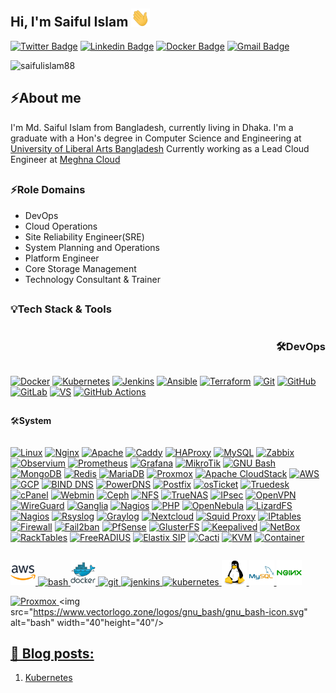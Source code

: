<h2> Hi, I'm Saiful Islam <img src="https://raw.githubusercontent.com/ABSphreak/ABSphreak/master/gifs/Hi.gif" width="30px"> </h2>

[![Twitter Badge](https://img.shields.io/badge/-IslamSaiful88-black?style=flat-square&logo=x&logoColor=white&link=https://x.com/IslamSaiful88)](https://x.com/IslamSaiful88) 
[![Linkedin Badge](https://img.shields.io/badge/-saifulislam88-blue?style=flat-square&logo=Linkedin&logoColor=white&link=https://www.linkedin.com/in/saifulislam88/)](https://www.linkedin.com/in/saifulislam88/)
[![Docker Badge](https://img.shields.io/badge/-saifulislam88-1ca0f1?style=flat-square&logo=Docker&logoColor=white&link=https://hub.docker.com/search?q=saifulislam88)](https://hub.docker.com/search?q=saifulislam88)
[![Gmail Badge](https://img.shields.io/badge/-saiful88.cse@gmail.com-c14438?style=flat-square&logo=Gmail&logoColor=white&link=mailto:saiful88.cse@gmail.com)](mailto:saiful88.cse@gmail.com) 
<p align="left"> <img src="https://komarev.com/ghpvc/?username=saifulislam88&label=Profile%20views&color=0e75b6&style=flat" alt="saifulislam88" /> </p>


## ⚡**About me**
I'm Md. Saiful Islam from Bangladesh, currently living in Dhaka. I'm a graduate with a Hon's degree in Computer Science and Engineering at [University of Liberal Arts Bangladesh](https://ulab.edu.bd/)
Currently working as a Lead Cloud Engineer at [Meghna Cloud](https://meghnacloud.com/)

## <h3 align="left">⚡Role Domains</h3>
- DevOps
- Cloud Operations
- Site Reliability Engineer(SRE)
- System Planning and Operations
- Platform Engineer
- Core Storage Management 
- Technology Consultant & Trainer

## <h3 align="left">💡Tech Stack & Tools</h3>

<div style="display: flex; flex-wrap: wrap; justify-content: space-between;">

## <h3 align="left">🛠DevOps</h3>

[![Docker](https://img.shields.io/badge/docker-%230db7ed.svg?style=flat&logo=docker&logoColor=white)](https://www.docker.com)
[![Kubernetes](https://img.shields.io/badge/kubernetes-%23326ce5.svg?style=flat&logo=kubernetes&logoColor=white)](https://kubernetes.io)
[![Jenkins](https://img.shields.io/badge/Jenkins-D24939?style=flat&logo=Jenkins&logoColor=white)](https://www.jenkins.io)
[![Ansible](https://img.shields.io/badge/ansible-%231A1918.svg?style=flat&logo=ansible&logoColor=white)](https://www.ansible.com)
[![Terraform](https://img.shields.io/badge/terraform-%235835CC.svg?style=flat&logo=terraform&logoColor=white)](https://www.terraform.io)
[![Git](https://img.shields.io/badge/GIT-E44C30?style=flat&logo=git&logoColor=white)](https://git-scm.com)
[![GitHub](https://img.shields.io/badge/GitHub-100000?style=flat&logo=github&logoColor=white)](https://github.com)
[![GitLab](https://img.shields.io/badge/GitLab-330F63?style=flat&logo=gitlab&logoColor=white)](https://about.gitlab.com)
[![VS](https://img.shields.io/badge/Visual_Studio_Code-0078D4?style=flat&logo=visual%20studio%20code&logoColor=white)](https://code.visualstudio.com)
[![GitHub Actions](https://img.shields.io/badge/-Github_Actions-2088FF?style=flat&logo=github-actions&logoColor=white)](https://github.com/features/actions)

🛠**System**

[![Linux](https://img.shields.io/badge/Linux-FCC624?style=flat&logo=linux&logoColor=black)](https://www.linux.com)
[![Nginx](https://img.shields.io/badge/nginx-%23009639.svg?style=flat&logo=nginx&logoColor=white)](https://www.nginx.com)
[![Apache](https://img.shields.io/badge/apache-%23D42029.svg?style=flat&logo=apache&logoColor=white)](https://httpd.apache.org)
[![Caddy](https://img.shields.io/badge/caddy-%2300C17C.svg?style=flat&logo=caddy&logoColor=white)](https://caddyserver.com)
[![HAProxy](https://img.shields.io/badge/haproxy-%23000000.svg?style=flat&logo=haproxy&logoColor=white)](https://www.haproxy.org)
[![MySQL](https://img.shields.io/badge/MySQL-00758f?style=flat&logo=mysql&logoColor=white)](https://www.mysql.com)
[![Zabbix](https://img.shields.io/badge/zabbix-%23A90100.svg?style=flat&logo=zabbix&logoColor=white)](https://www.zabbix.com)
[![Observium](https://img.shields.io/badge/observium-%23F37626.svg?style=flat&logo=observium&logoColor=white)](https://www.observium.org)
[![Prometheus](https://img.shields.io/badge/prometheus-E6522C.svg?style=flat&logo=prometheus&logoColor=white)](https://prometheus.io)
[![Grafana](https://img.shields.io/badge/grafana-%23F46800.svg?style=flat&logo=grafana&logoColor=white)](https://grafana.com)
[![MikroTik](https://img.shields.io/badge/mikrotik-%23FF6600.svg?style=flat&logo=mikrotik&logoColor=white)](https://mikrotik.com)
[![GNU Bash](https://img.shields.io/badge/gnu%20bash-4EAA25?style=flat&logo=gnubash&logoColor=white)](https://www.gnu.org/software/bash/)
[![MongoDB](https://img.shields.io/badge/MongoDB-47A248?style=flat&logo=mongodb&logoColor=white)](https://www.mongodb.com)
[![Redis](https://img.shields.io/badge/redis-DC382D?style=flat&logo=redis&logoColor=white)](https://redis.io)
[![MariaDB](https://img.shields.io/badge/mariadb-003545?style=flat&logo=mariadb&logoColor=white)](https://mariadb.org)
[![Proxmox](https://img.shields.io/badge/proxmox-E57000?style=flat&logo=proxmox&logoColor=white)](https://www.proxmox.com)
[![Apache CloudStack](https://img.shields.io/badge/apache%20cloudstack-D22128?style=flat&logo=apachecloudstack&logoColor=white)](https://cloudstack.apache.org)
[![AWS](https://img.shields.io/badge/aws-%23FF9900.svg?style=flat&logo=amazon-aws&logoColor=white)](https://aws.amazon.com)
[![GCP](https://img.shields.io/badge/Google%20Cloud-4285F4?style=flat&logo=google-cloud&logoColor=white)](https://cloud.google.com)
[![BIND DNS](https://img.shields.io/badge/BIND%20DNS-0088CC?style=flat&logo=dns&logoColor=white)](https://www.isc.org/bind/)
[![PowerDNS](https://img.shields.io/badge/PowerDNS-0082C6?style=flat&logo=powerdns&logoColor=white)](https://www.powerdns.com)
[![Postfix](https://img.shields.io/badge/postfix-%23E00033.svg?style=flat&logo=postfix&logoColor=white)](http://www.postfix.org)
[![osTicket](https://img.shields.io/badge/osticket-FFA500?style=flat&logo=osticket&logoColor=white)](https://osticket.com)
[![Truedesk](https://img.shields.io/badge/truedesk-3182DE?style=flat&logo=truedesk&logoColor=white)](https://www.truedesk.io)
[![cPanel](https://img.shields.io/badge/cpanel-FF6C2C?style=flat&logo=cpanel&logoColor=white)](https://cpanel.net)
[![Webmin](https://img.shields.io/badge/webmin-326CE5?style=flat&logo=webmin&logoColor=white)](https://www.webmin.com)
[![Ceph](https://img.shields.io/badge/ceph-EF5C55?style=flat&logo=ceph&logoColor=white)](https://ceph.io)
[![NFS](https://img.shields.io/badge/nfs-00A5C9?style=flat&logo=nfs&logoColor=white)](https://nfs.sourceforge.io)
[![TrueNAS](https://img.shields.io/badge/TrueNAS-0095D5?style=flat&logo=truenas&logoColor=white)](https://www.truenas.com)
[![IPsec](https://img.shields.io/badge/IPsec-009639?style=flat&logo=ipsec&logoColor=white)](https://tools.ietf.org/html/rfc4301)
[![OpenVPN](https://img.shields.io/badge/OpenVPN-FF7E00?style=flat&logo=openvpn&logoColor=white)](https://openvpn.net)
[![WireGuard](https://img.shields.io/badge/WireGuard-88171A?style=flat&logo=wireguard&logoColor=white)](https://www.wireguard.com)
[![Ganglia](https://img.shields.io/badge/ganglia-326CE5?style=flat&logo=ganglia&logoColor=white)](http://ganglia.sourceforge.net)
[![Nagios](https://img.shields.io/badge/nagios-%23EAB400.svg?style=flat&logo=nagios&logoColor=white)](https://www.nagios.org)
[![PHP](https://img.shields.io/badge/php-777BB4.svg?style=flat&logo=php&logoColor=white)](https://www.php.net)
[![OpenNebula](https://img.shields.io/badge/OpenNebula-0098A7.svg?style=flat&logo=opennebula&logoColor=white)](https://opennebula.io)
[![LizardFS](https://img.shields.io/badge/LizardFS-F05A28.svg?style=flat&logo=lizardfs&logoColor=white)](https://lizardfs.com)
[![Nagios](https://img.shields.io/badge/nagios-008080.svg?style=flat&logo=nagios&logoColor=white)](https://www.nagios.org)
[![Rsyslog](https://img.shields.io/badge/Rsyslog-0033CC.svg?style=flat&logo=rsyslog&logoColor=white)](https://www.rsyslog.com)
[![Graylog](https://img.shields.io/badge/graylog-FF3633.svg?style=flat&logo=graylog&logoColor=white)](https://www.graylog.org)
[![Nextcloud](https://img.shields.io/badge/nextcloud-0082C9.svg?style=flat&logo=nextcloud&logoColor=white)](https://nextcloud.com)
[![Squid Proxy](https://img.shields.io/badge/squid%20proxy-0085CA.svg?style=flat&logo=squidproxy&logoColor=white)](http://www.squid-cache.org)
[![IPtables](https://img.shields.io/badge/IPTables-0082C9.svg?style=flat&logo=iptables&logoColor=white)](https://netfilter.org/projects/iptables/index.html)
[![Firewall](https://img.shields.io/badge/Firewall-E53935.svg?style=flat&logo=firewall&logoColor=white)](https://en.wikipedia.org/wiki/Firewall_(computing))
[![Fail2ban](https://img.shields.io/badge/Fail2ban-326CE5.svg?style=flat&logo=fail2ban&logoColor=white)](https://www.fail2ban.org)
[![PfSense](https://img.shields.io/badge/PfSense-AA1935.svg?style=flat&logo=pfsense&logoColor=white)](https://www.pfsense.org)
[![GlusterFS](https://img.shields.io/badge/GlusterFS-FF5733.svg?style=flat&logo=glusterfs&logoColor=white)](https://www.gluster.org)
[![Keepalived](https://img.shields.io/badge/keepalived-FF6C00.svg?style=flat&logo=keepalived&logoColor=white)](http://www.keepalived.org)
[![NetBox](https://img.shields.io/badge/NetBox-3182DE.svg?style=flat&logo=netbox&logoColor=white)](https://netbox.dev)
[![RackTables](https://img.shields.io/badge/RackTables-1E88E5.svg?style=flat&logo=racktables&logoColor=white)](https://www.racktables.org)
[![FreeRADIUS](https://img.shields.io/badge/FreeRADIUS-0072C6.svg?style=flat&logo=freeradius&logoColor=white)](https://freeradius.org)
[![Elastix SIP](https://img.shields.io/badge/elastix%20sip-FF6600.svg?style=flat&logo=elastix&logoColor=white)](https://www.elastix.org)
[![Cacti](https://img.shields.io/badge/cacti-36A204.svg?style=flat&logo=cacti&logoColor=white)](https://www.cacti.net)
[![KVM](https://img.shields.io/badge/kvm-FF5733.svg?style=flat&logo=kvm&logoColor=white)](https://www.linux-kvm.org)
[![Container](https://img.shields.io/badge/container-008080.svg?style=flat&logo=container&logoColor=white)](https://en.wikipedia.org/wiki/Container_(virtualization))


</div>









<p align="left"> <a href="https://aws.amazon.com" target="_blank" rel="noreferrer"> <img src="https://raw.githubusercontent.com/devicons/devicon/master/icons/amazonwebservices/amazonwebservices-original-wordmark.svg" alt="aws" width="40" height="40"/> </a> <a href="https://www.gnu.org/software/bash/" target="_blank" rel="noreferrer"> 
<img src="https://www.vectorlogo.zone/logos/gnu_bash/gnu_bash-icon.svg" alt="bash" width="40"height="40"/> </a> <a href="https://www.docker.com/" target="_blank" rel="noreferrer"> 
<img src="https://raw.githubusercontent.com/devicons/devicon/master/icons/docker/docker-original-wordmark.svg" alt="docker" width="40" height="40"/> </a> <a href="https://git-scm.com/" target="_blank" rel="noreferrer"> 
<img src="https://www.vectorlogo.zone/logos/git-scm/git-scm-icon.svg" alt="git" width="40" height="40"/> </a> <a href="https://grafana.com" target="_blank" rel="noreferrer"> 
</a> <a href="https://www.jenkins.io" target="_blank" rel="noreferrer"> 
<img src="https://www.vectorlogo.zone/logos/jenkins/jenkins-icon.svg" alt="jenkins" width="40" height="40"/> </a> <a href="https://kubernetes.io" target="_blank" rel="noreferrer"> 
<img src="https://www.vectorlogo.zone/logos/kubernetes/kubernetes-icon.svg" alt="kubernetes" width="40" height="40"/> </a> <a href="https://www.linux.org/" target="_blank" rel="noreferrer"> 
<img src="https://raw.githubusercontent.com/devicons/devicon/master/icons/linux/linux-original.svg" alt="linux" width="40" height="40"/> </a> <a href="https://www.mysql.com/" target="_blank" rel="noreferrer"> 
<img src="https://raw.githubusercontent.com/devicons/devicon/master/icons/mysql/mysql-original-wordmark.svg" alt="mysql" width="40" height="40"/> </a> <a href="https://www.nginx.com" target="_blank" rel="noreferrer"> 
<img src="https://raw.githubusercontent.com/devicons/devicon/master/icons/nginx/nginx-original.svg" alt="nginx" width="40" height="40"/> </a> 



<a href="https://proxmox.com" target="_blank" rel="noreferrer"> <img src="https://upload.wikimedia.org/wikipedia/commons/9/92/Logo_Proxmox.svg" alt="Proxmox" width="60" height="35"/> </a>
<img src="https://www.vectorlogo.zone/logos/gnu_bash/gnu_bash-icon.svg" alt="bash" width="40"height="40"/> </a> <a href="https://www.docker.com/" target="_blank" rel="noreferrer">


## 📝 Blog posts:
1. [Kubernetes](https://github.com/saifulislam88/kubernetes/)


